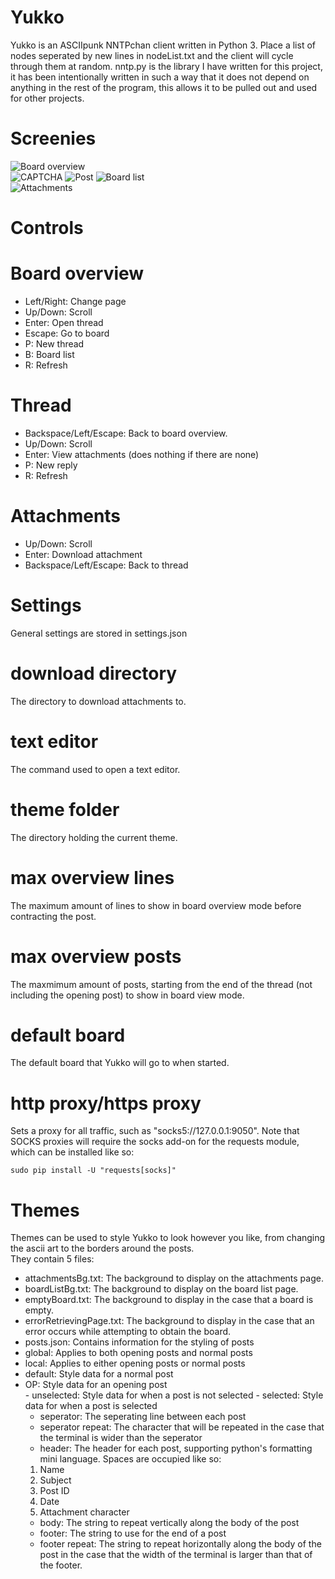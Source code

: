 Yukko
===
Yukko is an ASCIIpunk NNTPchan client written in Python 3. Place a list 
of nodes seperated by new lines in nodeList.txt and the client will cycle 
through them at random. nntp.py is the library I have written for this 
project, it has been intentionally written in such a way that it does not 
depend on anything in the rest of the program, this allows it 
to be pulled out and used for other projects.  
  
Screenies  
==  
![Board overview](https://i.sli.mg/1z0JdC.png)  
![CAPTCHA](https://i.sli.mg/qEzWgR.png)
![Post](https://i.sli.mg/fxw7hX.png)
![Board list](https://i.sli.mg/LUS71H.png)  
![Attachments](https://i.sli.mg/FOzIo1.png)  
  
Controls
==  

Board overview  
=  
 - Left/Right: Change page  
 - Up/Down: Scroll  
 - Enter: Open thread  
 - Escape: Go to board  
 - P: New thread  
 - B: Board list  
 - R: Refresh  

Thread
=  
 - Backspace/Left/Escape: Back to board overview.  
 - Up/Down: Scroll
 - Enter: View attachments (does nothing if there are none)  
 - P: New reply  
 - R: Refresh    
  
Attachments  
=  
 - Up/Down: Scroll
 - Enter: Download attachment
 - Backspace/Left/Escape: Back to thread  
  
Settings  
==  
General settings are stored in settings.json  
  
download directory  
=  
The directory to download attachments to.  
  
text editor
=  
The command used to open a text editor.  

theme folder  
=  
The directory holding the current theme.  

max overview lines  
=  
The maximum amount of lines to show in board overview mode before contracting the post.

max overview posts  
=  
The maxmimum amount of posts, starting from the end of the thread (not including the opening post) to show in board view mode.
  
default board  
=  
The default board that Yukko will go to when started.  

http proxy/https proxy  
=  
Sets a proxy for all traffic, such as "socks5://127.0.0.1:9050". Note that SOCKS proxies will require the socks add-on for the requests module, which can be 
installed like so:  
```
sudo pip install -U "requests[socks]"
```  
  
Themes
==
Themes can be used to style Yukko to look however you like, from changing the ascii art to the borders around the posts.  
They contain 5 files:  
 - attachmentsBg.txt: The background to display on the attachments page.  
 - boardListBg.txt: The background to display on the board list page.  
 - emptyBoard.txt: The background to display in the case that a board is empty.  
 - errorRetrievingPage.txt: The background to display in the case that an error occurs while attempting to obtain the board.  
 - posts.json: Contains information for the styling of posts  
  - global: Applies to both opening posts and normal posts  
  - local: Applies to either opening posts or normal posts  
   - default: Style data for a normal post  
   - OP: Style data for an opening post  
    - unselected: Style data for when a post is not selected
    - selected: Style data for when a post is selected  
     - seperator: The seperating line between each post
     - seperator repeat: The character that will be repeated in the case that the terminal is wider than the seperator
     - header: The header for each post, supporting python's formatting mini language. Spaces are occupied like so:
      1. Name
      2. Subject
      3. Post ID
      4. Date
      5. Attachment character
     - body: The string to repeat vertically along the body of the post
     - footer: The string to use for the end of a post
     - footer repeat: The string to repeat horizontally along the body of the post in the case that the width of the terminal is larger than that of the footer.

